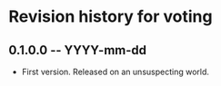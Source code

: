 # Revision history for voting

## 0.1.0.0 -- YYYY-mm-dd

* First version. Released on an unsuspecting world.
